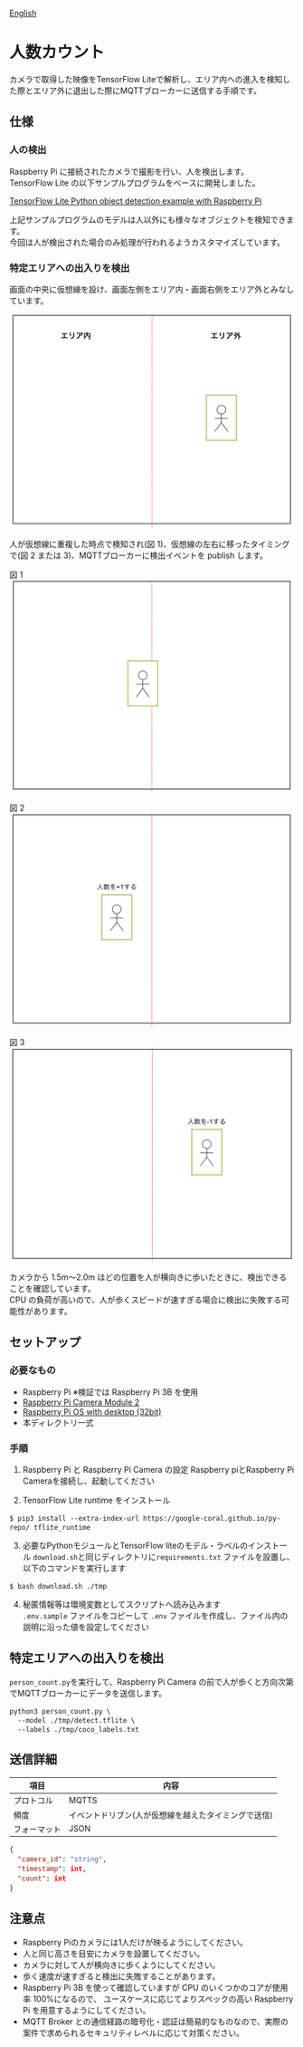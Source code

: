 [English](./README.en.md)

# 人数カウント

カメラで取得した映像をTensorFlow Liteで解析し、エリア内への進入を検知した際とエリア外に退出した際にMQTTブローカーに送信する手順です。

## 仕様

### 人の検出

Raspberry Pi に接続されたカメラで撮影を行い、人を検出します。  
TensorFlow Lite の以下サンプルプログラムをベースに開発しました。

[TensorFlow Lite Python object detection example with Raspberry Pi](https://github.com/tensorflow/examples/tree/master/lite/examples/object_detection/raspberry_pi)

上記サンプルプログラムのモデルは人以外にも様々なオブジェクトを検知できます。  
今回は人が検出された場合のみ処理が行われるようカスタマイズしています。

### 特定エリアへの出入りを検出

画面の中央に仮想線を設け、画面左側をエリア内・画面右側をエリア外とみなしています。

![](./img/flame0.png)

人が仮想線に重複した時点で検知され(図 1)、仮想線の左右に移ったタイミングで(図 2 または 3)、MQTTブローカーに検出イベントを publish します。

図 1
![](./img/flame1.png)

図 2
![](./img/flame2.png)

図 3
![](./img/flame3.png)

カメラから 1.5m〜2.0m ほどの位置を人が横向きに歩いたときに、検出できることを確認しています。  
CPU の負荷が高いので、人が歩くスピードが速すぎる場合に検出に失敗する可能性があります。

## セットアップ

### 必要なもの

- Raspberry Pi ※検証では Raspberry Pi 3B を使用
- [Raspberry Pi Camera Module 2](https://www.raspberrypi.com/products/camera-module-v2/)
- [Raspberry Pi OS with desktop (32bit)](https://www.raspberrypi.org/software/operating-systems/#raspberry-pi-os-32-bit)
- 本ディレクトリ一式


### 手順

1. Raspberry Pi と Raspberry Pi Camera の設定
Raspberry piとRaspberry Pi Cameraを接続し、起動してください

2. TensorFlow Lite runtime をインストール
```
$ pip3 install --extra-index-url https://google-coral.github.io/py-repo/ tflite_runtime
```

3. 必要なPythonモジュールとTensorFlow liteのモデル・ラベルのインストール
`download.sh`と同じディレクトリに`requirements.txt` ファイルを設置し、以下のコマンドを実行します

```
$ bash download.sh ./tmp
```

4. 秘匿情報等は環境変数としてスクリプトへ読み込みます  
   `.env.sample` ファイルをコピーして `.env` ファイルを作成し、ファイル内の説明に沿った値を設定してください

## 特定エリアへの出入りを検出

`person_count.py`を実行して、Raspberry Pi Camera の前で人が歩くと方向次第でMQTTブローカーにデータを送信します。

```
python3 person_count.py \
  --model ./tmp/detect.tflite \
  --labels ./tmp/coco_labels.txt
```

## 送信詳細

| 項目         | 内容                                                 |
| ------------ | ---------------------------------------------------- |
| プロトコル   | MQTTS                                                |
| 頻度         | イベントドリブン(人が仮想線を越えたタイミングで送信) |
| フォーマット | JSON                                                 |

```JSON
{
  "camera_id": "string",
  "timestamp": int,
  "count": int
}
```

## 注意点

- Raspberry Piのカメラには1人だけが映るようにしてください。
- 人と同じ高さを目安にカメラを設置してください。
- カメラに対して人が横向きに歩くようにしてください。
- 歩く速度が速すぎると検出に失敗することがあります。
- Raspberry Pi 3B を使って確認していますが CPU のいくつかのコアが使用率 100%になるので、 ユースケースに応じてよりスペックの高い Raspberry Pi を用意するようにしてください。
- MQTT Broker との通信経路の暗号化・認証は簡易的なものなので、実際の案件で求められるセキュリティレベルに応じて対策ください。
